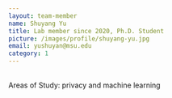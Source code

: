 ```yaml
---
layout: team-member
name: Shuyang Yu
title: Lab member since 2020, Ph.D. Student
picture: /images/profile/shuyang-yu.jpg
email: yushuyan@msu.edu
category: 1
---
```


<br/>
Areas of Study: privacy and machine learning